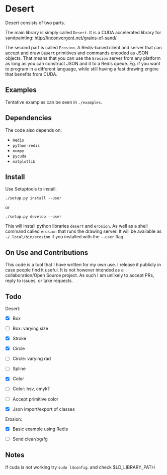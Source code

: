 # Desert

Desert consists of two parts.

The main library is simply called `Desert`. It is a CUDA accelerated library
for sandpainting: http://inconvergent.net/grains-of-sand/

The second part is called `Erosion`. A Redis-based client and server that can
accept and draw `Desert` primitives and commands encoded as JSON objects. That
means that you can use the `Erosion` server from any platform as long as you
can construct JSON and it to a Redis queue. Eg. if you want to program in a
different language, while still having a fast drawing engine that benefits from
CUDA.

## Examples

Tentative examples can be seen in `./examples`.


## Dependencies

The code also depends on:

*    `Redis`
*    `python-redis`
*    `numpy`
*    `pycuda`
*    `matplotlib`


## Install

Use Setuptools to install.

    ./setup.py install --user

or

    ./setup.py develop --user

This will install python libraries `desert` and `erosion`. As well as a shell
command called `erosion` that runs the drawing server. It will be available as
`~/.local/bin/erosion` if you installed with the `--user` flag.


## On Use and Contributions

This code is a tool that I have written for my own use. I release it publicly
in case people find it useful. It is not however intended as a
collaboration/Open Source project. As such I am unlikely to accept PRs, reply
to issues, or take requests.


## Todo

Desert:

- [x] Box
- [ ] Box: varying size
- [x] Stroke
- [x] Circle
- [ ] Circle: varying rad
- [ ] Spline
- [x] Color
- [ ] Color: hsv, cmyk?
- [ ] Accept primitive color
- [x] Json import/export of classes


Erosion:

- [x] Basic example using Redis
- [ ] Send clear/bg/fg


## Notes

If cuda is not working try `sudo ldconfig`. and check $LD_LIBRARY_PATH

